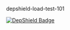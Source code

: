 depshield-load-test-101

[![DepShield Badge](https://cpeters2.dev.depshield.sonatype.org/badges/depshield-load-cpeters2d/depshield-load-test-101/depshield.svg)](https://sonatype.github.io/depshield-github-pages)
